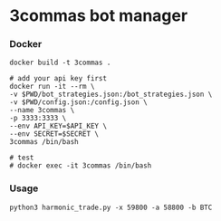 # 3commas bot manager

### Docker

```
docker build -t 3commas .

# add your api key first
docker run -it --rm \
-v $PWD/bot_strategies.json:/bot_strategies.json \
-v $PWD/config.json:/config.json \
--name 3commas \
-p 3333:3333 \
--env API_KEY=$API_KEY \
--env SECRET=$SECRET \
3commas /bin/bash

# test
# docker exec -it 3commas /bin/bash
```

### Usage

```
python3 harmonic_trade.py -x 59800 -a 58800 -b BTC
```

